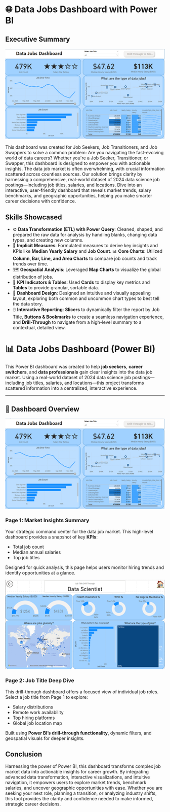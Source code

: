 # 🌐 Data Jobs Dashboard with Power BI

## Executive Summary

![Dashboard Home](Images/Data_job_dashboard_home.png)


 This dashboard was created for
Job Seekers, Job Transitioners, and Job Swappers to solve a common problem: Are
you navigating the fast-evolving world of data careers? Whether you're a Job
Seeker, Transitioner, or Swapper, this dashboard is designed to empower you with
actionable insights. The data job market is often overwhelming, with crucial
information scattered across countless sources. Our solution brings clarity by
harnessing a comprehensive, real-world dataset of 2024 data science job
postings—including job titles, salaries, and locations. Dive into an
interactive, user-friendly dashboard that reveals market trends, salary
benchmarks, and geographic opportunities, helping you make smarter career
decisions with confidence.

## Skills Showcased

- ⚙️ **Data Transformation (ETL) with Power Query**: Cleaned, shaped, and
  prepared the raw data for analysis by handling blanks, changing data types,
  and creating new columns.
- 🧮 **Implicit Measures**: Formulated measures to derive key insights and KPIs
  like **Median Yearly Salary** and **Job Count**. 📊 **Core Charts**: Utilized
  **Column, Bar, Line, and Area Charts** to compare job counts and track trends
  over time.
- 🗺️ **Geospatial Analysis**: Leveraged **Map Charts** to visualize the global
  distribution of jobs.
- 🔢 **KPI Indicators & Tables**: Used **Cards** to display key metrics and
  **Tables** to provide granular, sortable data.
- 🎨 **Dashboard Design**: Designed an intuitive and visually appealing layout,
  exploring both common and uncommon chart types to best tell the data story.
- 🖱️ **Interactive Reporting**: **Slicers** to dynamically filter the report by
  Job Title, **Buttons & Bookmarks** to create a seamless navigation experience,
  and **Drill-Through** to navigate from a high-level summary to a contextual,
  detailed view.

# 📊 Data Jobs Dashboard (Power BI)

This Power BI dashboard was created to help **job seekers**, **career
switchers**, and **data professionals** gain clear insights into the data job
market. Using a real-world dataset of 2024 data science job postings—including
job titles, salaries, and locations—this project transforms scattered
information into a centralized, interactive experience.

---

## 🚀 Dashboard Overview

![Dashboard Home](Images/Data_job_dashboard_home.png)



### **Page 1: Market Insights Summary**

Your strategic command center for the data job market. This high-level dashboard
provides a snapshot of key **KPIs**:

- Total job count
- Median annual salaries
- Top job titles

Designed for quick analysis, this page helps users monitor hiring trends and
identify opportunities at a glance.

![Dashboard Home](Images/Data_jobs_drill_through.png)



### **Page 2: Job Title Deep Dive**

This drill-through dashboard offers a focused view of individual job roles.
Select a job title from Page 1 to explore:

- Salary distributions
- Remote work availability
- Top hiring platforms
- Global job location map

Built using **Power BI’s drill-through functionality**, dynamic filters, and
geospatial visuals for deeper insights.

## Conclusion

Harnessing the power of Power BI, this dashboard transforms complex job market
data into actionable insights for career growth. By integrating advanced data
transformation, interactive visualizations, and intuitive navigation, it
empowers users to explore market trends, benchmark salaries, and uncover
geographic opportunities with ease. Whether you are seeking your next role,
planning a transition, or analyzing industry shifts, this tool provides the
clarity and confidence needed to make informed, strategic career decisions.
